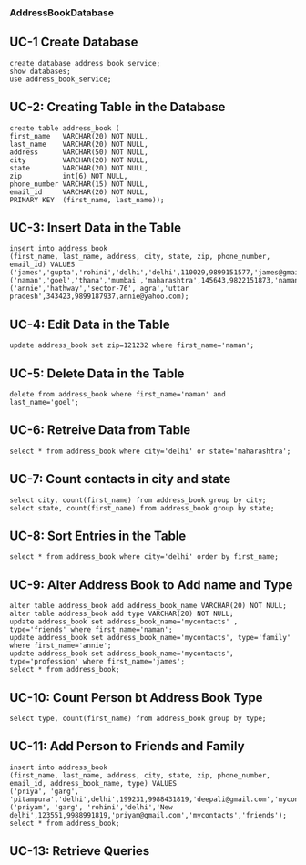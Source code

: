 ### AddressBookDatabase

## UC-1 Create Database
```
create database address_book_service;
show databases;
use address_book_service;
```
## UC-2: Creating Table in the Database
```
create table address_book (
first_name   VARCHAR(20) NOT NULL,
last_name    VARCHAR(20) NOT NULL,
address      VARCHAR(50) NOT NULL,
city         VARCHAR(20) NOT NULL,
state        VARCHAR(20) NOT NULL,
zip          int(6) NOT NULL,
phone_number VARCHAR(15) NOT NULL,
email_id     VARCHAR(20) NOT NULL,
PRIMARY KEY  (first_name, last_name));
```
## UC-3: Insert Data in the Table
```
insert into address_book 
(first_name, last_name, address, city, state, zip, phone_number, email_id) VALUES
('james','gupta','rohini','delhi','delhi',110029,9899151577,'james@gmail.com'),
('naman','goel','thana','mumbai','maharashtra',145643,9822151873,'naman@gmail.com'),
('annie','hathway','sector-76','agra','uttar pradesh',343423,9899187937,annie@yahoo.com);
```
## UC-4: Edit Data in the Table
```
update address_book set zip=121232 where first_name='naman';
```
## UC-5: Delete Data in the Table
```
delete from address_book where first_name='naman' and last_name='goel';
```
## UC-6: Retreive Data from Table
```
select * from address_book where city='delhi' or state='maharashtra';
```
## UC-7: Count contacts in city and state
```
select city, count(first_name) from address_book group by city;
select state, count(first_name) from address_book group by state;
```
## UC-8: Sort Entries in the Table
```
select * from address_book where city='delhi' order by first_name;
```
## UC-9: Alter Address Book to Add name and Type
```
alter table address_book add address_book_name VARCHAR(20) NOT NULL;
alter table address_book add type VARCHAR(20) NOT NULL;
update address_book set address_book_name='mycontacts' , type='friends' where first_name='naman';
update address_book set address_book_name='mycontacts', type='family' where first_name='annie';
update address_book set address_book_name='mycontacts', type='profession' where first_name='james';
select * from address_book;
```
## UC-10: Count Person bt Address Book Type
```
select type, count(first_name) from address_book group by type;
```
## UC-11: Add Person to Friends and Family
```
insert into address_book 
(first_name, last_name, address, city, state, zip, phone_number, email_id, address_book_name, type) VALUES
('priya', 'garg', 'pitampura','delhi',delhi',199231,9988431819,'deepali@gmail.com','mycontacts','family'),
('priyam', 'garg', 'rohini','delhi','New delhi',123551,9988991819,'priyam@gmail.com','mycontacts','friends');
select * from address_book;
```
## UC-13: Retrieve Queries
```
```
